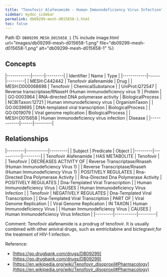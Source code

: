 ```yaml
---
title: "Tenofovir Alafenamide - Human Immunodeficiency Virus Infection"
sidebar: mydoc_sidebar
permalink: db09299-mesh-d015658-1.html
toc: false 
---
```



Path ID: `DB09299_MESH_D015658_1`
{% include image.html url="images/db09299-mesh-d015658-1.png" file="db09299-mesh-d015658-1.png" alt="db09299-mesh-d015658-1" %}

## Concepts

|------------|------|---------|
| Identifier | Name | Type    |
|------------|------|---------|
| MESH:C442442 | Tenofovir alafenamide | Drug |
| MESH:D000068698 | Tenofovir | ChemicalSubstance |
| UniProt:Q72547 | Reverse transcriptase/RNaseH (Human immunodeficiency virus 1) | Protein |
| GO:0003964 | RNA-directed DNA polymerase activity | BiologicalProcess |
| NCBITaxon:12721 | Human immunodeficiency virus | OrganismTaxon |
| GO:0039695 | DNA-templated viral transcription | BiologicalProcess |
| GO:0019079 | Viral genome replication | BiologicalProcess |
| MESH:D015658 | Human immunodeficiency virus infection | Disease |
|------------|------|---------|

## Relationships

|---------|-----------|---------|
| Subject | Predicate | Object  |
|---------|-----------|---------|
| Tenofovir Alafenamide | HAS METABOLITE | Tenofovir |
| Tenofovir | DECREASES ACTIVITY OF | Reverse Transcriptase/Rnaseh (Human Immunodeficiency Virus 1) |
| Reverse Transcriptase/Rnaseh (Human Immunodeficiency Virus 1) | POSITIVELY REGULATES | Rna-Directed Dna Polymerase Activity |
| Rna-Directed Dna Polymerase Activity | POSITIVELY REGULATES | Dna-Templated Viral Transcription |
| Human Immunodeficiency Virus | CAUSES | Human Immunodeficiency Virus Infection |
| Tenofovir | NEGATIVELY REGULATES | Dna-Templated Viral Transcription |
| Dna-Templated Viral Transcription | PART OF | Viral Genome Replication |
| Viral Genome Replication | IN TAXON | Human Immunodeficiency Virus |
| Human Immunodeficiency Virus | CAUSES | Human Immunodeficiency Virus Infection |
|---------|-----------|---------|

Comment: Tenofovir alafenamide is a prodrug of tenofovir. It is usually combined with other aniviral drugs, such as emtricitabine and bictegravir,for the treatment of HIV-1 infection.

Reference: 
  - [https://go.drugbank.com/drugs/DB09299](https://go.drugbank.com/drugs/DB09299)
  - [https://en.wikipedia.org/wiki/Tenofovir_disoproxil#Pharmacology](https://en.wikipedia.org/wiki/Tenofovir_disoproxil#Pharmacology)
